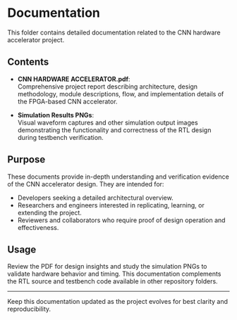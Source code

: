 # Documentation

This folder contains detailed documentation related to the CNN hardware accelerator project.

## Contents

- **CNN HARDWARE ACCELERATOR.pdf**:  
  Comprehensive project report describing architecture, design methodology, module descriptions, flow, and implementation details of the FPGA-based CNN accelerator.

- **Simulation Results PNGs**:  
  Visual waveform captures and other simulation output images demonstrating the functionality and correctness of the RTL design during testbench verification.

## Purpose

These documents provide in-depth understanding and verification evidence of the CNN accelerator design. They are intended for:
- Developers seeking a detailed architectural overview.
- Researchers and engineers interested in replicating, learning, or extending the project.
- Reviewers and collaborators who require proof of design operation and effectiveness.

## Usage

Review the PDF for design insights and study the simulation PNGs to validate hardware behavior and timing. This documentation complements the RTL source and testbench code available in other repository folders.

---

Keep this documentation updated as the project evolves for best clarity and reproducibility.
